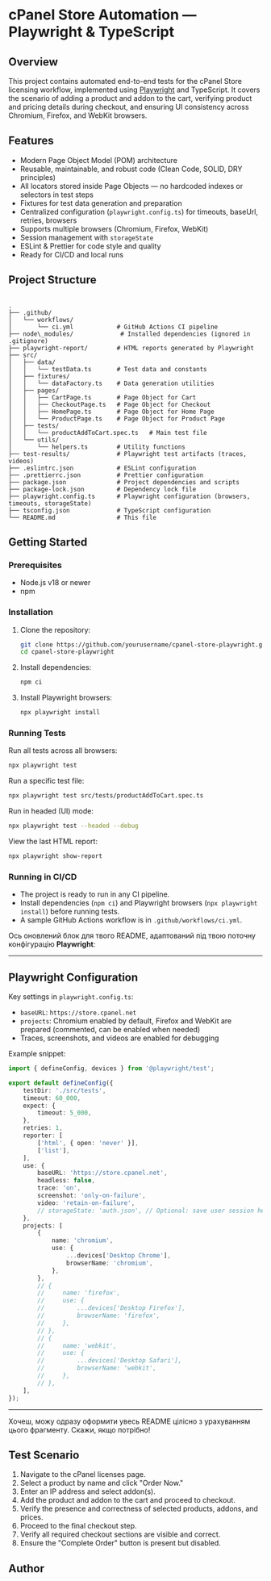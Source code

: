 # cPanel Store Automation — Playwright & TypeScript

## Overview

This project contains automated end-to-end tests for the cPanel Store licensing workflow, implemented using [Playwright](https://playwright.dev/) and TypeScript. It covers the scenario of adding a product and addon to the cart, verifying product and pricing details during checkout, and ensuring UI consistency across Chromium, Firefox, and WebKit browsers.

## Features

- Modern Page Object Model (POM) architecture
- Reusable, maintainable, and robust code (Clean Code, SOLID, DRY principles)
- All locators stored inside Page Objects — no hardcoded indexes or selectors in test steps
- Fixtures for test data generation and preparation
- Centralized configuration (`playwright.config.ts`) for timeouts, baseUrl, retries, browsers
- Supports multiple browsers (Chromium, Firefox, WebKit)
- Session management with `storageState`
- ESLint & Prettier for code style and quality
- Ready for CI/CD and local runs

## Project Structure

```

.
├── .github/
│   └── workflows/
│       └── ci.yml            # GitHub Actions CI pipeline
├── node\_modules/             # Installed dependencies (ignored in .gitignore)
├── playwright-report/        # HTML reports generated by Playwright
├── src/
│   ├── data/
│   │   └── testData.ts       # Test data and constants
│   ├── fixtures/
│   │   └── dataFactory.ts    # Data generation utilities
│   ├── pages/
│   │   ├── CartPage.ts       # Page Object for Cart
│   │   ├── CheckoutPage.ts   # Page Object for Checkout
│   │   ├── HomePage.ts       # Page Object for Home Page
│   │   └── ProductPage.ts    # Page Object for Product Page
│   ├── tests/
│   │   └── productAddToCart.spec.ts   # Main test file
│   └── utils/
│       └── helpers.ts        # Utility functions
├── test-results/             # Playwright test artifacts (traces, videos)
├── .eslintrc.json            # ESLint configuration
├── .prettierrc.json          # Prettier configuration
├── package.json              # Project dependencies and scripts
├── package-lock.json         # Dependency lock file
├── playwright.config.ts      # Playwright configuration (browsers, timeouts, storageState)
├── tsconfig.json             # TypeScript configuration
└── README.md                 # This file

````

## Getting Started

### Prerequisites

- Node.js v18 or newer
- npm

### Installation

1. Clone the repository:
    ```bash
    git clone https://github.com/yourusername/cpanel-store-playwright.git
    cd cpanel-store-playwright
    ```

2. Install dependencies:
    ```bash
    npm ci
    ```

3. Install Playwright browsers:
    ```bash
    npx playwright install
    ```

### Running Tests

Run all tests across all browsers:
```bash
npx playwright test
````

Run a specific test file:

```bash
npx playwright test src/tests/productAddToCart.spec.ts
```

Run in headed (UI) mode:

```bash
npx playwright test --headed --debug
```

View the last HTML report:

```bash
npx playwright show-report
```

### Running in CI/CD

* The project is ready to run in any CI pipeline.
* Install dependencies (`npm ci`) and Playwright browsers (`npx playwright install`) before running tests.
* A sample GitHub Actions workflow is in `.github/workflows/ci.yml`.

Ось оновлений блок для твого README, адаптований під твою поточну конфігурацію **Playwright**:

---

## Playwright Configuration

Key settings in `playwright.config.ts`:

* `baseURL`: `https://store.cpanel.net`
* `projects`: Chromium enabled by default, Firefox and WebKit are prepared (commented, can be enabled when needed)
* Traces, screenshots, and videos are enabled for debugging

Example snippet:

```typescript
import { defineConfig, devices } from '@playwright/test';

export default defineConfig({
    testDir: './src/tests',
    timeout: 60_000,
    expect: {
        timeout: 5_000,
    },
    retries: 1,
    reporter: [
        ['html', { open: 'never' }],
        ['list'],
    ],
    use: {
        baseURL: 'https://store.cpanel.net',
        headless: false,
        trace: 'on',
        screenshot: 'only-on-failure',
        video: 'retain-on-failure',
        // storageState: 'auth.json', // Optional: save user session here
    },
    projects: [
        {
            name: 'chromium',
            use: {
                ...devices['Desktop Chrome'],
                browserName: 'chromium',
            },
        },
        // {
        //     name: 'firefox',
        //     use: {
        //         ...devices['Desktop Firefox'],
        //         browserName: 'firefox',
        //     },
        // },
        // {
        //     name: 'webkit',
        //     use: {
        //         ...devices['Desktop Safari'],
        //         browserName: 'webkit',
        //     },
        // },
    ],
});
```

---

Хочеш, можу одразу оформити увесь README цілісно з урахуванням цього фрагменту. Скажи, якщо потрібно!


## Test Scenario

1. Navigate to the cPanel licenses page.
2. Select a product by name and click "Order Now."
3. Enter an IP address and select addon(s).
4. Add the product and addon to the cart and proceed to checkout.
5. Verify the presence and correctness of selected products, addons, and prices.
6. Proceed to the final checkout step.
7. Verify all required checkout sections are visible and correct.
8. Ensure the "Complete Order" button is present but disabled.

## Author


```
